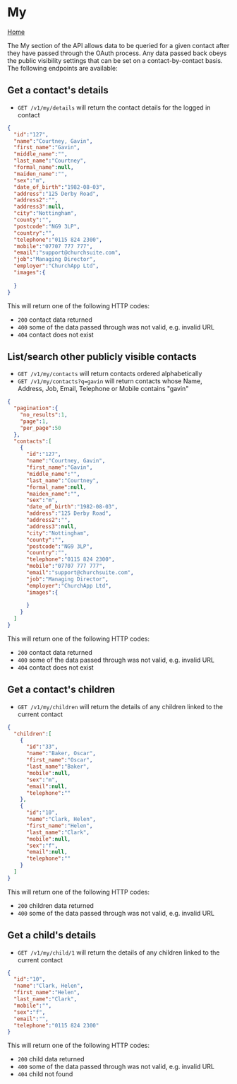 # My

[Home](https://github.com/ChurchSuite/churchsuite-api)

The My section of the API allows data to be queried for a given contact after they have passed through the OAuth process. Any data passed back obeys the public visibility settings that can be set on a contact-by-contact basis. The following endpoints are available:

## Get a contact's details

* `GET /v1/my/details` will return the contact details for the logged in contact

```json
{
  "id":"127",
  "name":"Courtney, Gavin",
  "first_name":"Gavin",
  "middle_name":"",
  "last_name":"Courtney",
  "formal_name":null,
  "maiden_name":"",
  "sex":"m",
  "date_of_birth":"1982-08-03",
  "address":"125 Derby Road",
  "address2":"",
  "address3":null,
  "city":"Nottingham",
  "county":"",
  "postcode":"NG9 3LP",
  "country":"",
  "telephone":"0115 824 2300",
  "mobile":"07707 777 777",
  "email":"support@churchsuite.com",
  "job":"Managing Director",
  "employer":"ChurchApp Ltd",
  "images":{
  
  }
}
```

This will return one of the following HTTP codes:

* `200` contact data returned
* `400` some of the data passed through was not valid, e.g. invalid URL
* `404` contact does not exist



## List/search other publicly visible contacts

* `GET /v1/my/contacts` will return contacts ordered alphabetically
* `GET /v1/my/contacts?q=gavin` will return contacts whose Name, Address, Job, Email, Telephone or Mobile contains "gavin"

```json
{
  "pagination":{
    "no_results":1,
    "page":1,
    "per_page":50
  },
  "contacts":[
    {
      "id":"127",
      "name":"Courtney, Gavin",
      "first_name":"Gavin",
      "middle_name":"",
      "last_name":"Courtney",
      "formal_name":null,
      "maiden_name":"",
      "sex":"m",
      "date_of_birth":"1982-08-03",
      "address":"125 Derby Road",
      "address2":"",
      "address3":null,
      "city":"Nottingham",
      "county":"",
      "postcode":"NG9 3LP",
      "country":"",
      "telephone":"0115 824 2300",
      "mobile":"07707 777 777",
      "email":"support@churchsuite.com",
      "job":"Managing Director",
      "employer":"ChurchApp Ltd",
      "images":{
      
      }
    }
  ]
}
```

This will return one of the following HTTP codes:

* `200` contact data returned
* `400` some of the data passed through was not valid, e.g. invalid URL
* `404` contact does not exist



## Get a contact's children

* `GET /v1/my/children` will return the details of any children linked to the current contact

```json
{
  "children":[
    {
      "id":"33",
      "name":"Baker, Oscar",
      "first_name":"Oscar",
      "last_name":"Baker",
      "mobile":null,
      "sex":"m",
      "email":null,
      "telephone":""
    },
    {
      "id":"10",
      "name":"Clark, Helen",
      "first_name":"Helen",
      "last_name":"Clark",
      "mobile":null,
      "sex":"f",
      "email":null,
      "telephone":""
    }
  ]
}
```

This will return one of the following HTTP codes:

* `200` children data returned
* `400` some of the data passed through was not valid, e.g. invalid URL



## Get a child's details

* `GET /v1/my/child/1` will return the details of any children linked to the current contact

```json
{
  "id":"10",
  "name":"Clark, Helen",
  "first_name":"Helen",
  "last_name":"Clark",
  "mobile":"",
  "sex":"f",
  "email":"",
  "telephone":"0115 824 2300"
}
```

This will return one of the following HTTP codes:

* `200` child data returned
* `400` some of the data passed through was not valid, e.g. invalid URL
* `404` child not found
